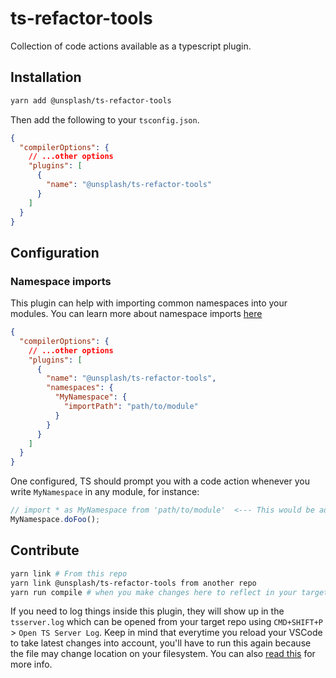# ts-refactor-tools

Collection of code actions available as a typescript plugin.

## Installation

```sh
yarn add @unsplash/ts-refactor-tools
```

Then add the following to your `tsconfig.json`.

```json
{
  "compilerOptions": {
    // ...other options
    "plugins": [
      {
        "name": "@unsplash/ts-refactor-tools"
      }
    ]
  }
}
```

## Configuration

### Namespace imports

This plugin can help with importing common namespaces into your modules. You can learn more about namespace imports [here](https://unsplash.com/blog/organizing-typescript-modules/)

```json
{
  "compilerOptions": {
    // ...other options
    "plugins": [
      {
        "name": "@unsplash/ts-refactor-tools",
        "namespaces": {
          "MyNamespace": {
            "importPath": "path/to/module"
          }
        }
      }
    ]
  }
}
```

One configured, TS should prompt you with a code action whenever you write `MyNamespace` in any module, for instance:

```ts
// import * as MyNamespace from 'path/to/module'  <--- This would be added when the code action runs on `MyNamescape`
MyNamespace.doFoo();
```

## Contribute

```sh
yarn link # From this repo
yarn link @unsplash/ts-refactor-tools from another repo
yarn run compile # when you make changes here to reflect in your target repo
```

If you need to log things inside this plugin, they will show up in the `tsserver.log` which can be opened from your target repo using `CMD+SHIFT+P` > `Open TS Server Log`. Keep in mind that everytime you reload your VSCode to take latest changes into account, you'll have to run this again because the file may change location on your filesystem. You can also [read this](https://github.com/microsoft/TypeScript/wiki/Writing-a-Language-Service-Plugin#debugging) for more info.
